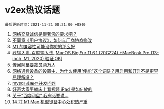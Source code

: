 # v2ex热议话题

`最后更新时间：2021-11-21 08:21:00 +0800`

1. [网络交易诚信是很奢侈的要求吧？](https://www.v2ex.com/t/816717)
1. [不同意《用户协议》，如何与厂商协商修改](https://www.v2ex.com/t/816698)
1. [M1 的兼容性可能没你想的那么好](https://www.v2ex.com/t/816760)
1. [荐输入法-百度输入法 [MacOS Big Sur 11.6.1 (20G224) +MacBook Pro (13-inch, M1, 2020) 验证 OK]](https://www.v2ex.com/t/816808)
1. [传闻阿里要裁员两万人](https://www.v2ex.com/t/816810)
1. [网络通信设备的设置中，为什么使用“使能”这个词语？用启用和开启不是更容易理解吗？](https://www.v2ex.com/t/816714)
1. [mysql 减库存并发问题](https://www.v2ex.com/t/816733)
1. [好奇大家平躺床上看视频 iPad 是如何放的](https://www.v2ex.com/t/816772)
1. [关于“百度网盘” 我有话要说…](https://www.v2ex.com/t/816823)
1. [14 寸 M1 Max 机型键盘中心处积热严重](https://www.v2ex.com/t/816734)


